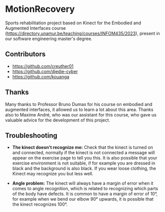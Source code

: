 # MotionRecovery
Sports rehabilitation project based on Kinect for the Embodied and Augmented Interfaces course (<https://directory.unamur.be/teaching/courses/INFOM435/2023>), present in our software engineering master's degree.

## Contributors

- <https://github.com/creuther01>
- <https://github.com/djedje-cyber>
- <https://github.com/kouanga>

## Thanks

Many thanks to Professor Bruno Dumas for his course on embodied and augmented interfaces, it allowed us to learn a lot about this area. Thanks also to Maxime André, who was our assistant for this course, who gave us valuable advice for the development of this project.

## Troubleshooting

- **The kinect doesn't recognize me:** Check that the kinect is turned on and connected, normally if the kinect is not connected a message will appear on the exercise page to tell you this. It is also possible that your exercise environment is not suitable, if for example you are dressed in black and the background is also black. If you wear loose clothing, the Kinect may recognize you but less well.

- **Angle problem:** The kinect will always have a margin of error when it comes to angle recognition, which is related to recognizing which parts of the body have defects. It is common to have a margin of error of 10°, for example when we bend our elbow 90° upwards, it is possible that the kinect recognizes 100°.
